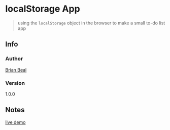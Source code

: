# localStorage App

> using the <code>localStorage</code> object in the browser to make a small to-do list app

## Info

### Author

[Brian Beal](https://github.com/brianwbeal)

### Version

1.0.0

## Notes

[live demo](Brianwbeal.github.io/local-storage-app)

